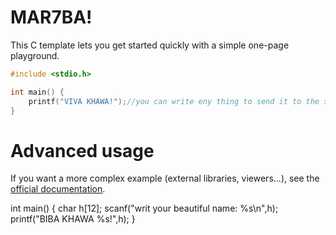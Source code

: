 # MAR7BA!

This C template lets you get started quickly with a simple one-page playground.

```C runnable
#include <stdio.h>

int main() {
	printf("VIVA KHAWA!");//you can write eny thing to send it to the stdout (standart output (the 1 on the global file table)) .
}

```

# Advanced usage

If you want a more complex example (external libraries, viewers...), see the [official documentation](https://tech.io/playgrounds/408/tech-io-documentation).

int main()
{
char h[12];
    scanf("writ your beautiful name: %s\n",h);
    printf("BIBA KHAWA %s!",h);
}
